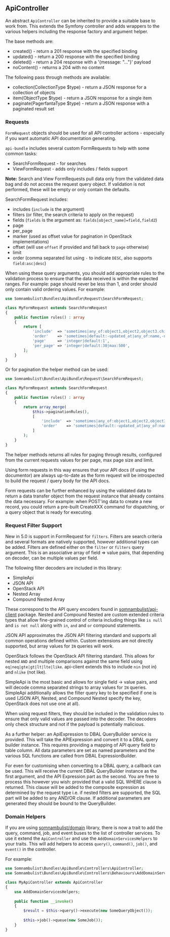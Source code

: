 ## ApiController

An abstract `ApiController` can be inherited to provide a suitable base to work from.
This extends the Symfony controller and adds wrappers to the various helpers including
the response factory and argument helper.

The base methods are:

* created() - return a 201 response with the specified binding
* updated() - return a 200 response with the specified binding
* deleted() - return a 204 response with a '{message: "..."}' payload
* noContent() - returns a 204 with no content

The following pass through methods are available:

* collection(CollectionType $type) - return a JSON response for a collection of objects
* item(ObjectType $type) - return a JSON response for a single item
* paginate(PagerfantaType $type) - return a JSON response with a paginated result set

### Requests

`FormRequest` objects should be used for all API controller actions - especially if you want automatic
API documentation generating.

`api-bundle` includes several custom FormRequests to help with some common tasks:

 * SearchFormRequest - for searches
 * ViewFormRequest - adds only includes / fields support

__Note:__ Search and View FormRequests pull data only from the validated data bag and do not access the
request query object. If validation is not performed, these will be empty or only contain the defaults.

SearchFormRequest includes:

 * includes (`include` is the argument)
 * filters (or filter, the search criteria to apply on the request)
 * fields (`fields` is the argument as: `fields[object_name]=field,field2`)
 * page
 * per_page
 * marker (used as offset value for pagination in OpenStack implementations)
 * offset (will use `offset` if provided and fall back to `page` otherwise)
 * limit
 * order (comma separated list using `-` to indicate `DESC`, also supports `field:asc|desc`)

When using these query arguments, you should add appropriate rules to the validation process to ensure that
the data received is within the expected ranges. For example: page should never be less than 1, and order
should only contain valid ordering values. For example:

```php
use Somnambulist\Bundles\ApiBundle\Request\SearchFormRequest;

class MyFormRequest extends SearchFormRequest
{
    public function rules() : array
    {
        return [
            'include'  => 'sometimes|any_of:object1,object2,object3.child',
            'order'    => 'sometimes|default:-updated_at|any_of:name,-name,created_at,-created_at,updated_at,-updated_at',
            'page'     => 'integer|default:1',
            'per_page' => 'integer|default:30|max:500',
        ];
    }
}
```

Or for pagination the helper method can be used:

```php
use Somnambulist\Bundles\ApiBundle\Request\SearchFormRequest;

class MyFormRequest extends SearchFormRequest
{
    public function rules() : array
    {
        return array_merge(
            $this->paginationRules(),
            [
                'include'  => 'sometimes|any_of:object1,object2,object3.child',
                'order'    => 'sometimes|default:-updated_at|any_of:name,-name,created_at,-created_at,updated_at,-updated_at',
            ]
        );
    }
}
```

The helper methods returns all rules for paging through results, configured from the current requests values
for per page, max page size and limit.

Using form requests in this way ensures that your API docs (if using the documentor) are always up-to-date
as the form request will be introspected to build the request / query body for the API docs.

Form requests can be further enhanced by using the validated data to return a data transfer object from the
request instance that already contains the data necessary. For example: when POST'ing data to create a new
record, you could return a pre-built CreateXXX command for dispatching, or a query object that is ready
for executing.

### Request Filter Support

New in 5.0 is support in FormRequest for `filters`. Filters are search criteria and several formats are
natively supported, however additional types can be added. Filters are defined either on the `filter` or
`filters` query argument. This is an associative array of field => value pairs, that depending on decoder,
can be multiple values per field.

The following filter decoders are included in this library:

 * SimpleApi
 * JSON API
 * OpenStack API
 * Nested Array
 * Compound Nested Array

These correspond to the API query encoders found in [somnambulist/api-client](https://github.com/somnambulist-tech/api-client)
package. Nested and Compound Nested are custom extended criteria types that allow fine-grained control of
criteria including things like `is null` and `is not null` along with `in`, `and` and `or` compound statements.

JSON API approximates the JSON API filtering standard and supports all common operations defined within. Custom
extensions are not directly supported, but array values for `IN` queries will work.

OpenStack follows the OpenStack API filtering standard. This allows for nested `AND` and multiple comparisons
against the same field using `eq|neq|gte|gt|lt|lte|like`. api-client extends this to include `nin` (not in)
and `nlike` (not like).

SimpleApi is the most basic and allows for single field -> value pairs, and will decode comma separated strings
to array values for `IN` queries. SimpleApi additionally allows the filter query key to be specified if one is
used (JSON API, Nested, and Compound Nested specify the key, OpenStack does not use one at all).

When using request filters, they should be included in the validation rules to ensure that only valid values
are passed into the decoder. The decoders only check structure and not if the payload is potentially malicious.

As a further helper: an ApiExpression to DBAL QueryBuilder service is provided. This will take the APIExpression
and convert it to a DBAL query builder instance. This requires providing a mapping of API query field to table
column. All data parameters are set as named parameters and the various SQL functions are called from DBAL
ExpressionBuilder.

For even for customising when converting to a DBAL query, a callback can be used. This will receive the current
DBAL QueryBuilder instance as the first argument, and the API Expression part as the second. You are free to
process this however you wish: provided that a valid SQL WHERE clause is returned. This clause will be added to
the composite expression as determined by the request type i.e. if nested filters are supported, the SQL part
will be added to any AND/OR clause. If additional parameters are generated they should be bound to the QueryBuilder.

### Domain Helpers

If you are using [somnambulist/domain](https://github.com/somnambulist-tech/domain) library, there is
now a trait to add the query, command, job, and event buses to the list of controller services. To use
it extend the `ApiController` and use the `AddDomainServicesHelpers` to your traits. This will add
helpers to access `query()`, `command()`, `job()`, and `event()` in the controller.

For example:

```php
use Somnambulist\Bundles\ApiBundle\Controllers\ApiController;
use Somnambulist\Bundles\ApiBundle\Controllers\Behaviours\AddDomainServicesHelpers;

class MyApiController extends ApiController
{
    use AddDomainServicesHelpers;
    
    public function __invoke()
    {
        $result = $this->query()->execute(new SomeQueryObject());
        
        $this->job()->queue(new SomeJob());
    }
}
```

